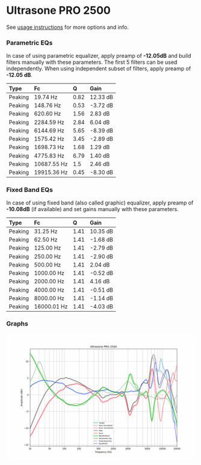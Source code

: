 # Ultrasone PRO 2500
See [usage instructions](https://github.com/jaakkopasanen/AutoEq#usage) for more options and info.

### Parametric EQs
In case of using parametric equalizer, apply preamp of **-12.05dB** and build filters manually
with these parameters. The first 5 filters can be used independently.
When using independent subset of filters, apply preamp of **-12.05 dB**.

| Type    | Fc          |    Q | Gain     |
|:--------|:------------|:-----|:---------|
| Peaking | 19.74 Hz    | 0.82 | 12.33 dB |
| Peaking | 148.76 Hz   | 0.53 | -3.72 dB |
| Peaking | 620.60 Hz   | 1.56 | 2.83 dB  |
| Peaking | 2284.59 Hz  | 2.84 | 6.04 dB  |
| Peaking | 6144.69 Hz  | 5.65 | -8.39 dB |
| Peaking | 1575.42 Hz  | 3.45 | -2.89 dB |
| Peaking | 1698.73 Hz  | 1.68 | 1.29 dB  |
| Peaking | 4775.83 Hz  | 6.79 | 1.40 dB  |
| Peaking | 10687.55 Hz | 1.5  | 2.46 dB  |
| Peaking | 19915.36 Hz | 0.45 | -8.30 dB |

### Fixed Band EQs
In case of using fixed band (also called graphic) equalizer, apply preamp of **-10.08dB**
(if available) and set gains manually with these parameters.

| Type    | Fc          |    Q | Gain     |
|:--------|:------------|:-----|:---------|
| Peaking | 31.25 Hz    | 1.41 | 10.35 dB |
| Peaking | 62.50 Hz    | 1.41 | -1.68 dB |
| Peaking | 125.00 Hz   | 1.41 | -2.79 dB |
| Peaking | 250.00 Hz   | 1.41 | -2.90 dB |
| Peaking | 500.00 Hz   | 1.41 | 2.04 dB  |
| Peaking | 1000.00 Hz  | 1.41 | -0.52 dB |
| Peaking | 2000.00 Hz  | 1.41 | 4.16 dB  |
| Peaking | 4000.00 Hz  | 1.41 | -0.51 dB |
| Peaking | 8000.00 Hz  | 1.41 | -1.14 dB |
| Peaking | 16000.01 Hz | 1.41 | -4.03 dB |

### Graphs
![](./Ultrasone%20PRO%202500.png)